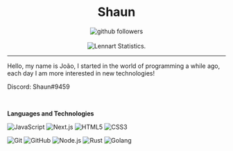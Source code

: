 <h1 align=center>Shaun</h1>

<p align="center">
    <img src="https://img.shields.io/github/followers/shaundeveloper?label=Follow&style=social" alt="github followers" /><br>
    <br>
    <img src="https://github-readme-stats.vercel.app/api?username=shaundeveloper&show_icons=true&custom_title=Shaun%20Github%20Stats&theme=gotham" alt="Lennart Statistics." />
    
</p>
<hr>

Hello, my name is João, I started in the world of programming a while ago, each day I am more interested in new technologies!

Discord: Shaun#9459

<br>

**Languages and Technologies**

![JavaScript](https://img.shields.io/badge/-JavaScript-000000?style=for-the-badge&logo=javascript)
![Next.js](https://img.shields.io/badge/-Next.js-000000?style=for-the-badge&logo=next.js&logoColor=fff)
![HTML5](https://img.shields.io/badge/-HTML5-000000?style=for-the-badge&logo=HTML5)
![CSS3](https://img.shields.io/badge/-CSS3-000000?style=for-the-badge&logo=CSS3&logoColor=3799d6)

![Git](https://img.shields.io/badge/-Git-000000?style=for-the-badge&logo=git&logoColor=F05032)
![GitHub](https://img.shields.io/badge/-GitHub-000000?style=for-the-badge&logo=github&logoColor=fff)
![Node.js](https://img.shields.io/badge/-Node.js-000000?style=for-the-badge&logo=node.js&logoColor=339933)
![Rust](https://img.shields.io/badge/-Rust-000000?style=for-the-badge&logo=rust&logoColor=f74b00)
![Golang](https://img.shields.io/badge/-Go-000000?style=for-the-badge&logo=go&logoColor=00acd7)


